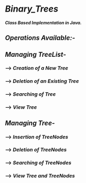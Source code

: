 # ***Binary_Trees***

#### *Class Based Implementation in Java.*

## ***Operations Available:-***


## *Managing TreeList*-
 ### --> *Creation of a New Tree*
 ### --> *Deletion of an Existing Tree*
 ### --> *Searching of Tree*
 ### --> *View Tree*


## *Managing Tree*-
 ### --> *Insertion of TreeNodes*
 ### --> *Deletion of TreeNodes*
 ### --> *Searching of TreeNodes*
 ### --> *View Tree and TreeNodes*

